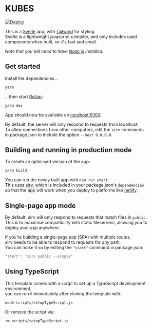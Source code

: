 # KUBES

[![Deploy](https://github.com/helgelol/kubes/actions/workflows/deploy.yml/badge.svg)](https://github.com/helgelol/kubes/actions/workflows/deploy.yml)

This is a [Svelte](https://svelte.dev) app, with [Tailwind](https://tailwindcss.com/) for styling.  
Svelte is a lightweight javascript compiler, and only includes used components when built, so it's fast and small.

_Note that you will need to have [Node.js](https://nodejs.org) installed._

## Get started

Install the dependencies...

```bash
yarn
```

...then start [Rollup](https://rollupjs.org):

```bash
yarn dev
```

App should now be available on [localhost:5000](http://localhost:5000).

By default, the server will only respond to requests from localhost.  
To allow connections from other computers, edit the `sirv` commands  
in package.json to include the option `--host 0.0.0.0`.

## Building and running in production mode

To create an optimised version of the app:

```bash
yarn build
```

You can run the newly built app with `npm run start`.  
This uses [sirv](https://github.com/lukeed/sirv), which is included in your package.json's `dependencies`  
so that the app will work when you deploy to platforms like [netlify](https://netlify.com).

## Single-page app mode

By default, sirv will only respond to requests that match files in `public`.  
This is to maximise compatibility with static fileservers, allowing you to deploy your app anywhere.

If you're building a single-page app (SPA) with multiple routes,  
sirv needs to be able to respond to requests for _any_ path.  
You can make it so by editing the `"start"` command in package.json:

```js
"start": "sirv public --single"
```

## Using TypeScript

This template comes with a script to set up a TypeScript development environment,  
you can run it immediately after cloning the template with:

```bash
node scripts/setupTypeScript.js
```

Or remove the script via:

```bash
rm scripts/setupTypeScript.js
```
